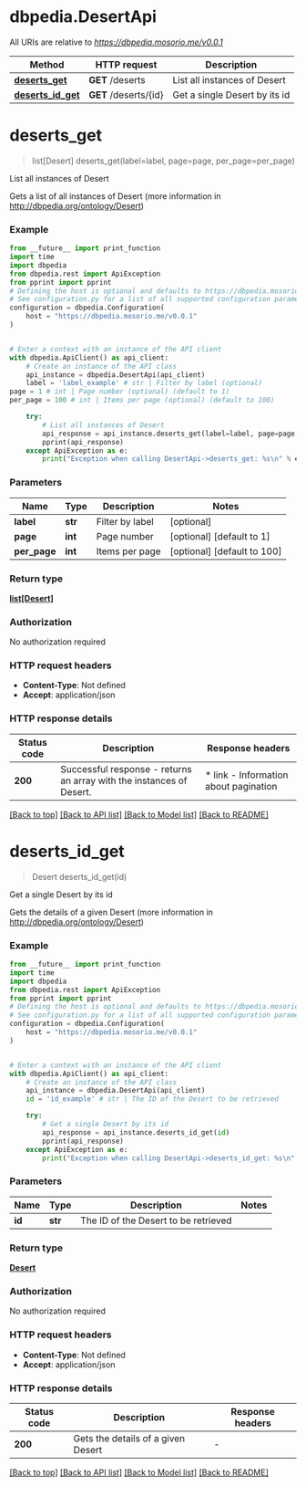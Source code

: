 # dbpedia.DesertApi

All URIs are relative to *https://dbpedia.mosorio.me/v0.0.1*

Method | HTTP request | Description
------------- | ------------- | -------------
[**deserts_get**](DesertApi.md#deserts_get) | **GET** /deserts | List all instances of Desert
[**deserts_id_get**](DesertApi.md#deserts_id_get) | **GET** /deserts/{id} | Get a single Desert by its id


# **deserts_get**
> list[Desert] deserts_get(label=label, page=page, per_page=per_page)

List all instances of Desert

Gets a list of all instances of Desert (more information in http://dbpedia.org/ontology/Desert)

### Example

```python
from __future__ import print_function
import time
import dbpedia
from dbpedia.rest import ApiException
from pprint import pprint
# Defining the host is optional and defaults to https://dbpedia.mosorio.me/v0.0.1
# See configuration.py for a list of all supported configuration parameters.
configuration = dbpedia.Configuration(
    host = "https://dbpedia.mosorio.me/v0.0.1"
)


# Enter a context with an instance of the API client
with dbpedia.ApiClient() as api_client:
    # Create an instance of the API class
    api_instance = dbpedia.DesertApi(api_client)
    label = 'label_example' # str | Filter by label (optional)
page = 1 # int | Page number (optional) (default to 1)
per_page = 100 # int | Items per page (optional) (default to 100)

    try:
        # List all instances of Desert
        api_response = api_instance.deserts_get(label=label, page=page, per_page=per_page)
        pprint(api_response)
    except ApiException as e:
        print("Exception when calling DesertApi->deserts_get: %s\n" % e)
```

### Parameters

Name | Type | Description  | Notes
------------- | ------------- | ------------- | -------------
 **label** | **str**| Filter by label | [optional] 
 **page** | **int**| Page number | [optional] [default to 1]
 **per_page** | **int**| Items per page | [optional] [default to 100]

### Return type

[**list[Desert]**](Desert.md)

### Authorization

No authorization required

### HTTP request headers

 - **Content-Type**: Not defined
 - **Accept**: application/json

### HTTP response details
| Status code | Description | Response headers |
|-------------|-------------|------------------|
**200** | Successful response - returns an array with the instances of Desert. |  * link - Information about pagination <br>  |

[[Back to top]](#) [[Back to API list]](../README.md#documentation-for-api-endpoints) [[Back to Model list]](../README.md#documentation-for-models) [[Back to README]](../README.md)

# **deserts_id_get**
> Desert deserts_id_get(id)

Get a single Desert by its id

Gets the details of a given Desert (more information in http://dbpedia.org/ontology/Desert)

### Example

```python
from __future__ import print_function
import time
import dbpedia
from dbpedia.rest import ApiException
from pprint import pprint
# Defining the host is optional and defaults to https://dbpedia.mosorio.me/v0.0.1
# See configuration.py for a list of all supported configuration parameters.
configuration = dbpedia.Configuration(
    host = "https://dbpedia.mosorio.me/v0.0.1"
)


# Enter a context with an instance of the API client
with dbpedia.ApiClient() as api_client:
    # Create an instance of the API class
    api_instance = dbpedia.DesertApi(api_client)
    id = 'id_example' # str | The ID of the Desert to be retrieved

    try:
        # Get a single Desert by its id
        api_response = api_instance.deserts_id_get(id)
        pprint(api_response)
    except ApiException as e:
        print("Exception when calling DesertApi->deserts_id_get: %s\n" % e)
```

### Parameters

Name | Type | Description  | Notes
------------- | ------------- | ------------- | -------------
 **id** | **str**| The ID of the Desert to be retrieved | 

### Return type

[**Desert**](Desert.md)

### Authorization

No authorization required

### HTTP request headers

 - **Content-Type**: Not defined
 - **Accept**: application/json

### HTTP response details
| Status code | Description | Response headers |
|-------------|-------------|------------------|
**200** | Gets the details of a given Desert |  -  |

[[Back to top]](#) [[Back to API list]](../README.md#documentation-for-api-endpoints) [[Back to Model list]](../README.md#documentation-for-models) [[Back to README]](../README.md)

